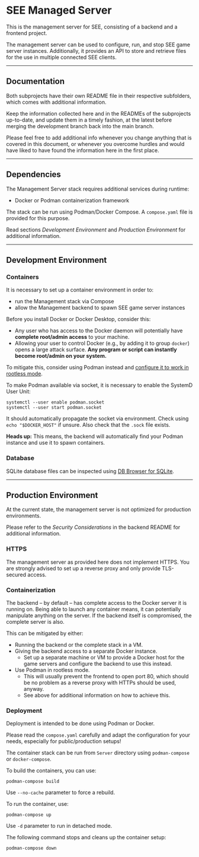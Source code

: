 # SEE Managed Server

This is the management server for SEE, consisting of a backend and a frontend project.

The management server can be used to configure, run, and stop SEE game server instances.
Additionally, it provides an API to store and retrieve files for the use in multiple connected SEE clients.


--------------------------------------------------------------------------------
## Documentation

Both subprojects have their own README file in their respective subfolders, which comes with additional information.

Keep the information collected here and in the READMEs of the subprojects up-to-date, and update them in a timely fashion, at the latest before merging the development branch back into the main branch.

Please feel free to add additional info whenever you change anything that is covered in this document, or whenever you overcome hurdles and would have liked to have found the information here in the first place.


--------------------------------------------------------------------------------
## Dependencies

The Management Server stack requires additional services during runtime:

- Docker or Podman containerization framework

The stack can be run using Podman/Docker Compose.
A `compose.yaml` file is provided for this purpose.

Read sections *Development Environment* and *Production Environment* for additional information.


--------------------------------------------------------------------------------
## Development Environment

### Containers

It is necessary to set up a container environment in order to:

- run the Management stack via Compose
- allow the Management backend to spawn SEE game server instances

Before you install Docker or Docker Desktop, consider this:

- Any user who has access to the Docker daemon will potentially have **complete root/admin access** to your machine.
- Allowing your user to control Docker (e.g., by adding it to group `docker`) opens a large attack surface. **Any program or script can instantly become root/admin on your system.**

To mitigate this, consider using Podman instead and [configure it to work in rootless mode](https://wiki.archlinux.org/title/Podman#Rootless_Podman).

To make Podman available via socket, it is necessary to enable the SystemD User Unit:

```
systemctl --user enable podman.socket
systemctl --user start podman.socket
```

It should automatically propagate the socket via environment.
Check using `echo "$DOCKER_HOST"` if unsure. Also check that the `.sock` file exists.

**Heads up:** This means, the backend will automatically find your Podman instance and use it to spawn containers.


### Database

SQLite database files can be inspected using [DB Browser for SQLite](https://sqlitebrowser.org/).


--------------------------------------------------------------------------------
## Production Environment

At the current state, the management server is not optimized for production environments.

Please refer to the *Security Considerations* in the backend README for additional information.


### HTTPS

The management server as provided here does not implement HTTPS.
You are strongly advised to set up a reverse proxy and only provide TLS-secured access.


### Containerization

The backend – by default – has complete access to the Docker server it is running on.
Being able to launch any container means, it can potentially manipulate anything on the server.
If the backend itself is compromised, the complete server is also.

This can be mitigated by either:

- Running the backend or the complete stack in a VM.
- Giving the backend access to a separate Docker instance.
  - Set up a separate machine or VM to provide a Docker host for the game servers and configure the backend to use this instead.
- Use Podman in rootless mode.
  - This will usually prevent the frontend to open port 80, which should be no problem as a reverse proxy with HTTPs should be used, anyway.
  - See above for additional information on how to achieve this.


### Deployment

Deployment is intended to be done using Podman or Docker.

Please read the `compose.yaml` carefully and adapt the configuration for your needs,
especially for public/production setups!

The container stack can be run from `Server` directory using `podman-compose` or `docker-compose`.  

To build the containers, you can use:

```
podman-compose build
```

Use `--no-cache` parameter to force a rebuild.

To run the container, use:

```
podman-compose up
```

Use `-d` parameter to run in detached mode.

The following command stops and cleans up the container setup:

```
podman-compose down
```

